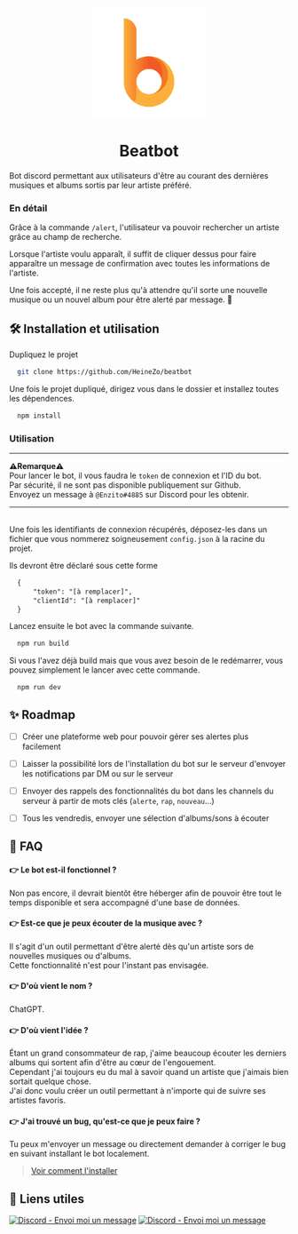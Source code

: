 <p align="center">
  <a href="https://heinezo.github.io" target="_blank"><img src="img/logo.png" width="200" height="auto"></a>
 </p>

<h1 style="text-align: center">Beatbot</h1>

Bot discord permettant aux utilisateurs d'être au courant des dernières musiques et albums sortis par leur artiste préféré.

### En détail

Grâce à la commande `/alert`, l'utilisateur va pouvoir rechercher un artiste grâce au champ de recherche.

Lorsque l'artiste voulu apparaît, il suffit de cliquer dessus pour faire apparaître un message de confirmation avec toutes les informations de l'artiste.

Une fois accepté, il ne reste plus qu'à attendre qu'il sorte une nouvelle musique ou un nouvel album pour être alerté par message. 🔔

## 🛠️ Installation et utilisation

Dupliquez le projet

```bash
  git clone https://github.com/HeineZo/beatbot
```

Une fois le projet dupliqué, dirigez vous dans le dossier et installez toutes les dépendences.

```bash
  npm install
```

### Utilisation

---

**⚠️Remarque⚠️**\
Pour lancer le bot, il vous faudra le `token` de connexion et l'ID du bot. \
Par sécurité, il ne sont pas disponible publiquement sur Github. \
Envoyez un message à `@Enzito#4885` sur Discord pour les obtenir.

---

\
Une fois les identifiants de connexion récupérés, déposez-les dans un fichier que vous nommerez soigneusement `config.json` à la racine du projet.

Ils devront être déclaré sous cette forme

```
  {
      "token": "[à remplacer]",
      "clientId": "[à remplacer]"
  }
```

Lancez ensuite le bot avec la commande suivante.

```bash
  npm run build
```

Si vous l'avez déjà build mais que vous avez besoin de le redémarrer, vous pouvez simplement le lancer avec cette commande.

```bash
  npm run dev
```

## ✨ Roadmap

-   [ ] Créer une plateforme web pour pouvoir gérer ses alertes plus facilement

-   [ ] Laisser la possibilité lors de l'installation du bot sur le serveur d'envoyer les notifications par DM ou sur le serveur

-   [ ] Envoyer des rappels des fonctionnalités du bot dans les channels du serveur à partir de mots clés (`alerte`, `rap`, `nouveau`...)

-   [ ] Tous les vendredis, envoyer une sélection d'albums/sons à écouter

## 💬 FAQ

#### 👉 Le bot est-il fonctionnel ?

Non pas encore, il devrait bientôt être héberger afin de pouvoir être tout le temps disponible et sera accompagné d'une base de données.

#### 👉 Est-ce que je peux écouter de la musique avec ?

Il s'agit d'un outil permettant d'être alerté dès qu'un artiste sors de nouvelles musiques ou d'albums.\
Cette fonctionnalité n'est pour l'instant pas envisagée.

#### 👉 D'où vient le nom ?

ChatGPT.

#### 👉 D'où vient l'idée ?

Étant un grand consommateur de rap, j'aime beaucoup écouter les derniers albums qui sortent afin d'être au cœur de l'engouement.\
Cependant j'ai toujours eu du mal à savoir quand un artiste que j'aimais bien sortait quelque chose.\
J'ai donc voulu créer un outil permettant à n'importe qui de suivre ses artistes favoris.

#### 👉 J'ai trouvé un bug, qu'est-ce que je peux faire ?

Tu peux m'envoyer un message ou directement demander à corriger le bug en suivant installant le bot localement.

> [Voir comment l'installer](#installation-et-utilisation)

## 🔗 Liens utiles

<div style="display: flex, justifyContent: space-evenly">
<a href="https://discordapp.com/users/Enzito#4885"><img src="https://img.shields.io/static/v1?label=Discord&message=Envoi+moi+un+message&color=%237289da&style=for-the-badge&logo=discord&logoColor=white" alt="Discord - Envoi moi un message"></a>
<a href="https://heinezo.github.io"><img src="https://img.shields.io/badge/mon_portfolio-222?style=for-the-badge&logo=ko-fi&logoColor=white" alt="Discord - Envoi moi un message"></a>
</div>
